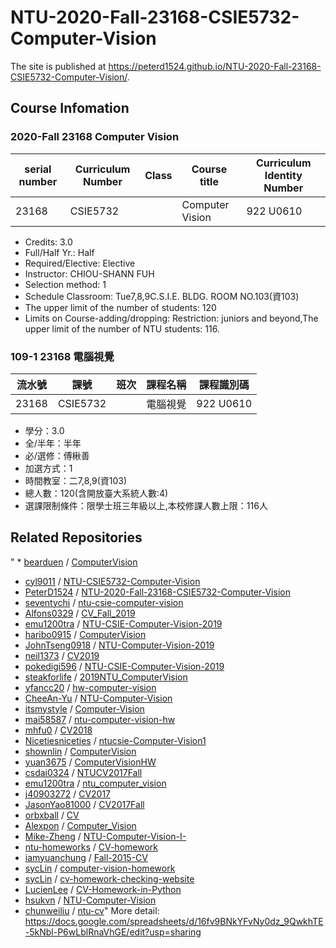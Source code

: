 # NTU-2020-Fall-23168-CSIE5732-Computer-Vision
The site is published at https://peterd1524.github.io/NTU-2020-Fall-23168-CSIE5732-Computer-Vision/.
## Course Infomation
### 2020-Fall 23168 Computer Vision
serial number | Curriculum Number | Class | Course title | Curriculum Identity Number
------------ | ------------- | ------------- | ------------- | -------------
23168 | CSIE5732 |  | Computer Vision | 922 U0610
 * Credits: 3.0
 * Full/Half Yr.: Half
 * Required/Elective: Elective
 * Instructor: CHIOU-SHANN FUH
 * Selection method: 1
 * Schedule Classroom: Tue7,8,9C.S.I.E. BLDG. ROOM NO.103(資103)
 * The upper limit of the number of students: 120
 * Limits on Course-adding/dropping: Restriction: juniors and beyond,The upper limit of the number of NTU students: 116.
### 109-1 23168 電腦視覺
流水號 | 課號 | 班次 | 課程名稱 | 課程識別碼
------------ | ------------- | ------------- | ------------- | -------------
23168 | CSIE5732 |  | 電腦視覺 | 922 U0610
 * 學分：3.0
 * 全/半年：半年
 * 必/選修：傅楸善
 * 加選方式：1
 * 時間教室：二7,8,9(資103)
 * 總人數：120(含開放臺大系統人數:4)
 * 選課限制條件：限學士班三年級以上,本校修課人數上限：116人
## Related Repositories
" * [bearduen](https://github.com/bearduen) / [ComputerVision](https://github.com/bearduen/ComputerVision)
 * [cyl9011](https://github.com/cyl9011) / [NTU-CSIE5732-Computer-Vision](https://github.com/cyl9011/NTU-CSIE5732-Computer-Vision)
 * [PeterD1524](https://github.com/PeterD1524) / [NTU-2020-Fall-23168-CSIE5732-Computer-Vision](https://github.com/PeterD1524/NTU-2020-Fall-23168-CSIE5732-Computer-Vision)
 * [seventychi](https://github.com/seventychi) / [ntu-csie-computer-vision](https://github.com/seventychi/ntu-csie-computer-vision)
 * [Alfons0329](https://github.com/Alfons0329) / [CV_Fall_2019](https://github.com/Alfons0329/CV_Fall_2019)
 * [emu1200tra](https://github.com/emu1200tra) / [NTU-CSIE-Computer-Vision-2019](https://github.com/emu1200tra/NTU-CSIE-Computer-Vision-2019)
 * [haribo0915](https://github.com/haribo0915) / [ComputerVision](https://github.com/haribo0915/ComputerVision)
 * [JohnTseng0918](https://github.com/JohnTseng0918) / [NTU-Computer-Vision-2019](https://github.com/JohnTseng0918/NTU-Computer-Vision-2019)
 * [neil1373](https://github.com/neil1373) / [CV2019](https://github.com/neil1373/CV2019)
 * [pokedigi596](https://github.com/pokedigi596) / [NTU-CSIE-Computer-Vision-2019](https://github.com/pokedigi596/NTU-CSIE-Computer-Vision-2019)
 * [steakforlife](https://github.com/steakforlife) / [2019NTU_ComputerVision](https://github.com/steakforlife/2019NTU_ComputerVision)
 * [yfancc20](https://github.com/yfancc20) / [hw-computer-vision](https://github.com/yfancc20/hw-computer-vision)
 * [CheeAn-Yu](https://github.com/CheeAn-Yu) / [NTU-Computer-Vision](https://github.com/CheeAn-Yu/NTU-Computer-Vision)
 * [itsmystyle](https://github.com/itsmystyle) / [Computer-Vision](https://github.com/itsmystyle/Computer-Vision)
 * [mai58587](https://github.com/mai58587) / [ntu-computer-vision-hw](https://github.com/mai58587/ntu-computer-vision-hw)
 * [mhfu0](https://github.com/mhfu0) / [CV2018](https://github.com/mhfu0/CV2018)
 * [Nicetiesniceties](https://github.com/Nicetiesniceties) / [ntucsie-Computer-Vision1](https://github.com/Nicetiesniceties/ntucsie-Computer-Vision1)
 * [shownlin](https://github.com/shownlin) / [ComputerVision](https://github.com/shownlin/ComputerVision)
 * [yuan3675](https://github.com/yuan3675) / [ComputerVisionHW](https://github.com/yuan3675/ComputerVisionHW)
 * [csdai0324](https://github.com/csdai0324) / [NTUCV2017Fall](https://github.com/csdai0324/NTUCV2017Fall)
 * [emu1200tra](https://github.com/emu1200tra) / [ntu_computer_vision](https://github.com/emu1200tra/ntu_computer_vision)
 * [j40903272](https://github.com/j40903272) / [CV2017](https://github.com/j40903272/CV2017)
 * [JasonYao81000](https://github.com/JasonYao81000) / [CV2017Fall](https://github.com/JasonYao81000/CV2017Fall)
 * [orbxball](https://github.com/orbxball) / [CV](https://github.com/orbxball/CV)
 * [Alexpon](https://github.com/Alexpon) / [Computer_Vision](https://github.com/Alexpon/Computer_Vision)
 * [Mike-Zheng](https://github.com/Mike-Zheng) / [NTU-Computer-Vision-I-](https://github.com/Mike-Zheng/NTU-Computer-Vision-I-)
 * [ntu-homeworks](https://github.com/ntu-homeworks) / [CV-homework](https://github.com/ntu-homeworks/CV-homework)
 * [iamyuanchung](https://github.com/iamyuanchung) / [Fall-2015-CV](https://github.com/iamyuanchung/Fall-2015-CV)
 * [sycLin](https://github.com/sycLin) / [computer-vision-homework](https://github.com/sycLin/computer-vision-homework)
 * [sycLin](https://github.com/sycLin) / [cv-homework-checking-website](https://github.com/sycLin/cv-homework-checking-website)
 * [LucienLee](https://github.com/LucienLee) / [CV-Homework-in-Python](https://github.com/LucienLee/CV-Homework-in-Python)
 * [hsukvn](https://github.com/hsukvn) / [NTU-Computer-Vision](https://github.com/hsukvn/NTU-Computer-Vision)
 * [chunweiliu](https://github.com/chunweiliu) / [ntu-cv](https://github.com/chunweiliu/ntu-cv)"
More detail: https://docs.google.com/spreadsheets/d/16fv9BNkYFvNy0dz_9QwkhTE-5kNbl-P6wLblRnaVhGE/edit?usp=sharing
